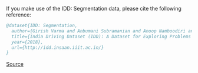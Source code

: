 If you make use of the IDD: Segmentation data, please cite the following reference:

``` bibtex 
@dataset{IDD: Segmentation,
  author={Girish Varma and Anbumani Subramanian and Anoop Namboodiri and Manmohan Chandraker and C. V. Jawahar},
  title={India Driving Dataset (IDD): A Dataset for Exploring Problems of Autonomous Navigation in Unconstrained Environments (Segmentation 20k)},
  year={2018},
  url={http://idd.insaan.iiit.ac.in/}
}
```

[Source](http://idd.insaan.iiit.ac.in/)